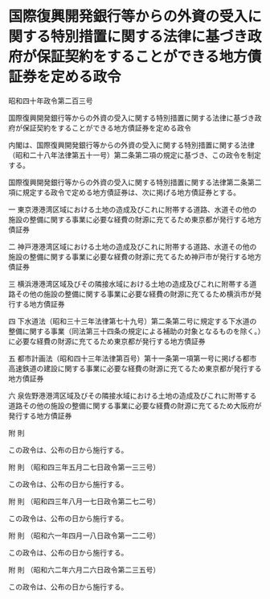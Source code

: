 # 国際復興開発銀行等からの外資の受入に関する特別措置に関する法律に基づき政府が保証契約をすることができる地方債証券を定める政令

昭和四十年政令第二百三号

国際復興開発銀行等からの外資の受入に関する特別措置に関する法律に基づき政府が保証契約をすることができる地方債証券を定める政令

内閣は、国際復興開発銀行等からの外資の受入に関する特別措置に関する法律（昭和二十八年法律第五十一号）第二条第二項の規定に基づき、この政令を制定する。

国際復興開発銀行等からの外資の受入に関する特別措置に関する法律第二条第二項に規定する政令で定める地方債証券は、次に掲げる地方債証券とする。

一 東京港港湾区域における土地の造成及びこれに附帯する道路、水道その他の施設の整備に関する事業に必要な経費の財源に充てるため東京都が発行する地方債証券

二 神戸港港湾区域における土地の造成及びこれに附帯する道路、水道その他の施設の整備に関する事業に必要な経費の財源に充てるため神戸市が発行する地方債証券

三 横浜港港湾区域及びその隣接水域における土地の造成及びこれに附帯する道路その他の施設の整備に関する事業に必要な経費の財源に充てるため横浜市が発行する地方債証券

四 下水道法（昭和三十三年法律第七十九号）第二条第二号に規定する下水道の整備に関する事業（同法第三十四条の規定による補助の対象となるものを除く。）に必要な経費の財源に充てるため東京都が発行する地方債証券

五 都市計画法（昭和四十三年法律第百号）第十一条第一項第一号に掲げる都市高速鉄道の建設に関する事業に必要な経費の財源に充てるため東京都が発行する地方債証券

六 泉佐野港港湾区域及びその隣接水域における土地の造成及びこれに附帯する道路その他の施設の整備に関する事業に必要な経費の財源に充てるため大阪府が発行する地方債証券

附 則

この政令は、公布の日から施行する。

附 則 （昭和四三年五月二七日政令第一三三号）

この政令は、公布の日から施行する。

附 則 （昭和四三年八月一七日政令第二七二号）

この政令は、公布の日から施行する。

附 則 （昭和六一年四月一八日政令第一二二号）

この政令は、公布の日から施行する。

附 則 （昭和六二年六月二六日政令第二三五号）

この政令は、公布の日から施行する。
